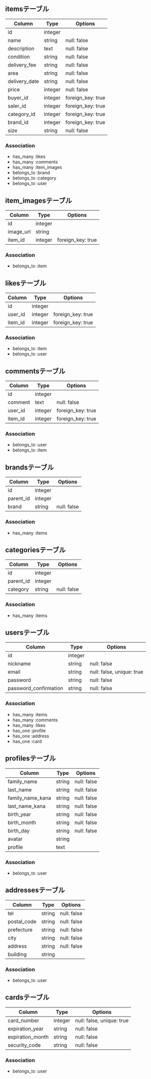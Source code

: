 ## itemsテーブル
|Column|Type|Options|
|------|----|-------|
|id|integer| |
|name|string|null: false|
|description|text|null: false|
|condition|string|null: false|
|delivery_fee|string|null: false|
|area|string|null: false|
|delivery_date|string|null: false|
|price|integer|null: false|
|buyer_id|integer|foreign_key: true|
|saler_id|integer|foreign_key: true|
|category_id|integer|foreign_key: true|
|brand_id|integer|foreign_key: true|
|size|string|null: false|

### Association
- has_many :likes
- has_many :comments
- has_many :item_images
- belongs_to :brand
- belongs_to :category
- belongs_to :user

## item_imagesテーブル
|Column|Type|Options|
|------|----|-------|
|id|integer| |
|image_url|string||
|item_id|integer|foreign_key: true|

### Association
- belongs_to :item

## likesテーブル
|Column|Type|Options|
|------|----|-------|
|id|integer| |
|user_id|integer|foreign_key: true|
|item_id|integer|foreign_key: true|

### Association
- belongs_to :item
- belongs_to :user

## commentsテーブル
|Column|Type|Options|
|------|----|-------|
|id|integer| |
|comment|text|null: false|
|user_id|integer|foreign_key: true|
|item_id|integer|foreign_key: true|

### Association
- belongs_to :user
- belongs_to :item


## brandsテーブル
|Column|Type|Options|
|------|----|-------|
|id|integer||
|parent_id|integer||
|brand|string|null: false|

### Association
- has_many :items

## categoriesテーブル
|Column|Type|Options|
|------|----|-------|
|id|integer||
|parent_id|integer||
|category|string|null: false|

### Association
- has_many :items

## usersテーブル
|Column|Type|Options|
|------|----|-------|
|id|integer||
|nickname|string|null: false|
|email|string|null: false, unique: true|
|password|string|null: false|
|password_confirmation|string|null: false|

### Association
- has_many :items
- has_many :comments
- has_many :likes
- has_one :profile
- has_one :address
- has_one :card

## profilesテーブル
|Column|Type|Options|
|------|----|-------|
|family_name|string|null: false|
|last_name|string|null: false|
|family_name_kana|string|null: false|
|last_name_kana|string|null: false|
|birth_year|string|null: false|
|birth_month|string|null: false|
|birth_day|string|null: false|
|avatar|string||
|profile|text||

### Association
- belongs_to :user

## addressesテーブル
|Column|Type|Options|
|------|----|-------|
|tel|string|null: false|
|postal_code|string|null: false|
|prefecture|string|null: false|
|city|string|null: false|
|address|string|null: false|
|building|string||

### Association
- belongs_to :user

## cardsテーブル
|Column|Type|Options|
|------|----|-------|
|card_number|integer|null: false, unique: true|
|expiration_year|string|null: false|
|expiration_month|string|null: false|
|security_code|string|null: false|

### Association
- belongs_to :user